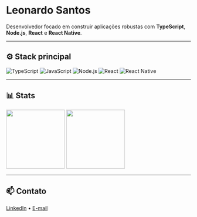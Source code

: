 # Leonardo Santos

Desenvolvedor focado em construir aplicações robustas com **TypeScript**, **Node.js**, **React** e **React Native**.  

---

## ⚙️ Stack principal

![TypeScript](https://img.shields.io/badge/-TypeScript-3178C6?logo=typescript&logoColor=white)
![JavaScript](https://img.shields.io/badge/-JavaScript-F7DF1E?logo=javascript&logoColor=black)
![Node.js](https://img.shields.io/badge/-Node.js-339933?logo=node.js&logoColor=white)
![React](https://img.shields.io/badge/-React-20232A?logo=react&logoColor=61DAFB)
![React Native](https://img.shields.io/badge/-React%20Native-20232A?logo=react&logoColor=61DAFB)

---

## 📊 Stats

<p align="left">
  <img height="160" src="https://github-readme-stats.vercel.app/api?username=syllomex&show_icons=true&theme=dark&hide=prs,issues&locale=pt-br" />
  <img height="160" src="https://github-readme-stats.vercel.app/api/top-langs/?username=syllomex&layout=compact&theme=dark&include_all_commits=true&locale=pt-br&hide=c,java,objective-c" />
</p>

---

## 📫 Contato

[LinkedIn](https://www.linkedin.com/in/leojsantos/) • [E-mail](mailto:leonardojdossantos@gmail.com)
